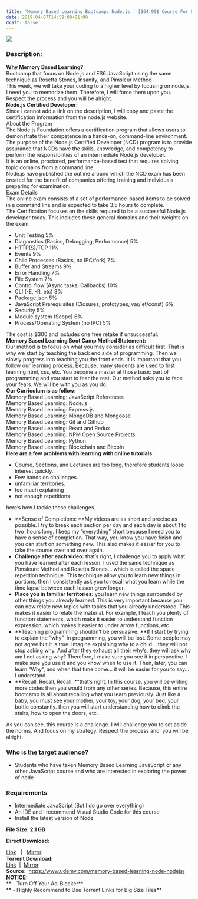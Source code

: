 ```yaml
---
title: 'Memory Based Learning Bootcamp: Node.js | [164.99$ Course For Free]'
date: 2019-04-07T14:59:00+01:00
draft: false
---
```


  

**[![](https://3.bp.blogspot.com/-UeQRRF-PB8Q/XKoBGYn_qfI/AAAAAAAABYc/53GpIBch9V8gR7tuIdELZZrH1MFvmYolgCLcBGAs/s640/Memory-Based-Learning-Bootcamp-Nodejs.jpg)](https://3.bp.blogspot.com/-UeQRRF-PB8Q/XKoBGYn_qfI/AAAAAAAABYc/53GpIBch9V8gR7tuIdELZZrH1MFvmYolgCLcBGAs/s1600/Memory-Based-Learning-Bootcamp-Nodejs.jpg)**

  
  

### Description:

**Why Memory Based Learning?**  
Bootcamp that focus on Node.js and ES6 JavaScript using the same technique as Rosetta Stones, Insanity, and Pimsleur Method .  
This week, we will take your coding to a higher level by focusing on node.js. I need you to memorize them. Therefore, I will force them upon you. Respect the process and you will be alright.  
**Node.js Certified Developer:**  
Since I cannot add a link on the description, I will copy and paste the certification information from the node.js website.  
About the Program  
The Node.js Foundation offers a certification program that allows users to demonstrate their competence in a hands-on, command-line environment. The purpose of the Node.js Certified Developer (NCD) program is to provide assurance that NCDs have the skills, knowledge, and competency to perform the responsibilities of an intermediate Node.js developer.  
It is an online, proctored, performance-based test that requires solving topic domains from a command line.  
Node.js have published the outline around which the NCD exam has been created for the benefit of companies offering training and individuals preparing for examination.  
Exam Details  
The online exam consists of a set of performance-based items to be solved in a command line and is expected to take 3.5 hours to complete.  
The Certification focuses on the skills required to be a successful Node.js developer today. This includes these general domains and their weights on the exam:  

*   Unit Testing 5%
*   Diagnostics (Basics, Debugging, Performance) 5%
*   HTTP(S)/TCP 11%
*   Events 9%
*   Child Processes (Basics, no IPC/fork) 7%
*   Buffer and Streams 9%
*   Error Handling 7%
*   File System 7%
*   Control flow (Async tasks, Callbacks) 10%
*   CLI (-E, -R, etc) 3%
*   Package.json 5%
*   JavaScript Prerequisites (Closures, prototypes, var/let/const) 6%
*   Security 5%
*   Module system (Scope) 6%
*   Process/Operating System (no IPC) 5%

The cost is $300 and includes one free retake if unsuccessful.  
**Memory Based Learning Boot Camp Method Statement:**  
Our method is to focus on what you may consider as difficult first. That is why we start by teaching the back end side of programming. Then we slowly progress into teaching you the front ends. It is important that you follow our learning process. Because, many students are used to first learning html, css, etc. You become a master at those basic part of programming and you start to fear the rest. Our method asks you to face your fears. We will be with you as you do.  
**Our Curriculum is as follow:**  
Memory Based Learning: JavaScript References  
Memory Based Learning: Node.js  
Memory Based Learning: Express.js  
Memory Based Learning: MongoDB and Mongoose  
Memory Based Learning: Git and Github  
Memory Based Learning: React and Redux  
Memory Based Learning: NPM Open Source Projects  
Memory Based Learning: Python  
Memory Based Learning: Blockchain and Bitcoin  
**Here are a few problems with learning with online tutorials:**  

*   Course, Sections, and Lectures are too long, therefore students loose interest quickly..
*   Few hands on challenges.
*   unfamiliar territories.
*   too much explaining
*   not enough repetitions

here’s how I tackle these challenges.  

*   **Sense of Completions: **My videos are as short and precise as possible. I try to break each section per day and each day is about 1 to two  hours long. I keep my “everything” short because I need you to have a sense of completion. That way, you know you have finish and you can start on something new. This also makes it easier for you to take the course over and over again.
*   **Challenge after each video:** that’s right, I challenge you to apply what you have learned after each lesson. I used the same technique as Pimsleure Method and Rosetta Stones… which is called the space repetition technique. This technique allow you to learn new things in portions, then I consistently ask you to recall what you learn while the time lapse between each lesson grew longer.
*   **Place you in familiar territories:** you learn new things surrounded by other things you already learned. This is very important because you can now relate new topics with topics that you already understood. This makes it easier to relate the material. For example, I teach you plenty of function statements, which make it easier to understand function expression, which makes it easier to under arrow functions, etc.
*   **Teaching programming shouldn’t be persuasive: **If I start by trying to explain the “why”  in programming, you will be lost. Some people may not agree but it is true. Imagine explaining why to a child… they will not stop asking why. And after they exhaust all their why’s, they will ask why am I not asking why? Therefore, I make sure you see it in perspective. I make sure you use it and you know when to use it. Then, later, you can learn “Why”, and when that time come… it will be easier for you to say… I understand.
*   **Recall, Recall, Recall: **that’s right. In this course, you will be writing more codes then you would from any other series. Because, this entire bootcamp is all about recalling what you learn previously. Just like a baby, you must see your mother, your toy, your dog, your bed, your bottle constantly. then you will start understanding how to climb the stairs, how to open the doors, etc.

As you can see, this course is a challenge. I will challenge you to set aside the norms. And focus on my strategy. Respect the process and  you will be alright.  

### Who is the target audience?

*   Students who have taken Memory Based Learning JavaScript or any other JavaScript course and who are interested in exploring the power of node

### Requirements

*   Intermediate JavaScript (But I do go over everything)
*   An IDE and I recommend Visual Studio Code for this course
*   Install the latest version of Node

**File Size: 2.1 GB**

**Direct Download:**  

[Link](https://arthikgyan.com/MemoryBasedlink1)   |   [Mirror](https://arthikgyan.com/MemoryBasedlink2)   
**Torrent Download:**  
[Link](https://arthikgyan.com/MemoryBasedtorrent1)  |  [Mirror](https://arthikgyan.com/MemoryBasedtorrent2)  
**Source:**  https://www.udemy.com/memory-based-learning-node-nodejs/  
**NOTICE:**  
** - Turn Off Your Ad-Blocker**  
** - Highly Recommend to Use Torrent Links for Big Size Files**